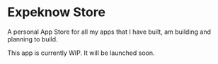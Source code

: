 # Expeknow Store
A personal App Store for all my apps that I have built, am building and planning to build.

This app is currently WIP. It will be launched soon.
